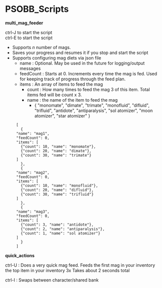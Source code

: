 # PSOBB_Scripts

**multi_mag_feeder**

ctrl-J to start the script  
ctrl-E to start the script

 - Supports *n* number of mags.
 - Saves your progress and resumes it if you stop and start the script
 - Supports configuring mag diets via json file
 	- name : Optional. May be used in the future for logging/output messages
 	- feedCount : Starts at 0. Increments every time the mag is fed. Used for keeping track of progress through the feed plan. 
 	- items : An array of items to feed the mag
		- count : How many times to feed the mag 3 of this item. Total items fed will be count x 3.
		- name : the name of the item to feed the mag 
			- { "monomate", "dimate", "trimate", "monofluid", "difluid", "trifluid", "antidote", "antiparalysis", "sol atomizer", "moon atomizer", "star atomizer" }



~~~
     [
       {
	 "name": "mag1",
	 "feedCount": 0,
	 "items": [
	   {"count": 10, "name": "monomate"},
	   {"count": 20, "name": "dimate"},
	   {"count": 30, "name": "trimate"}
	 ]
       },
       {
	 "name": "mag2",
	 "feedCount": 0,
	 "items": [
	   {"count": 10, "name": "monofluid"},
	   {"count": 20, "name": "difluid"},
	   {"count": 30, "name": "trifluid"}
	 ]
       },
       {
	 "name": "mag3",
	 "feedCount": 0,
	 "items": [
	   {"count": 3, "name": "antidote"},
	   {"count": 2, "name": "antiparalysis"},
	   {"count": 1, "name": "sol atomizer"}
	 ]
       }
     ]
~~~


**quick_actions**

ctrl-U : Does a very quick mag feed.
	Feeds the first mag in your inventory the top item in your inventory 3x
	Takes about 2 seconds total

ctrl-I : Swaps between character/shared bank

